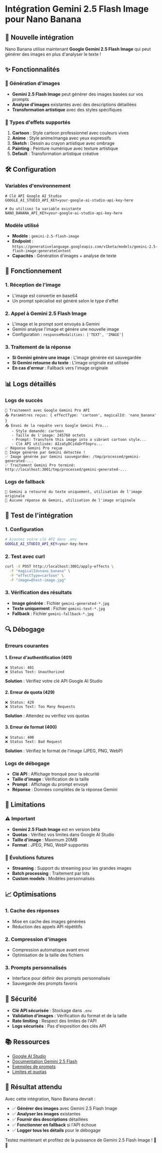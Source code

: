 # Intégration Gemini 2.5 Flash Image pour Nano Banana

## 🚀 **Nouvelle intégration**

Nano Banana utilise maintenant **Google Gemini 2.5 Flash Image** qui peut générer des images en plus d'analyser le texte !

## ✨ **Fonctionnalités**

### 🎨 **Génération d'images**
- **Gemini 2.5 Flash Image** peut générer des images basées sur vos prompts
- **Analyse d'images** existantes avec des descriptions détaillées
- **Transformation artistique** avec des styles spécifiques

### 🔧 **Types d'effets supportés**

1. **Cartoon** : Style cartoon professionnel avec couleurs vives
2. **Anime** : Style anime/manga avec yeux expressifs
3. **Sketch** : Dessin au crayon artistique avec ombrage
4. **Painting** : Peinture numérique avec texture artistique
5. **Default** : Transformation artistique créative

## 🛠️ **Configuration**

### Variables d'environnement
```env
# Clé API Google AI Studio
GOOGLE_AI_STUDIO_API_KEY=your-google-ai-studio-api-key-here

# Ou utilisez la variable existante
NANO_BANANA_API_KEY=your-google-ai-studio-api-key-here
```

### Modèle utilisé
- **Modèle** : `gemini-2.5-flash-image`
- **Endpoint** : `https://generativelanguage.googleapis.com/v1beta/models/gemini-2.5-flash-image:generateContent`
- **Capacités** : Génération d'images + analyse de texte

## 🔄 **Fonctionnement**

### 1. **Réception de l'image**
- L'image est convertie en base64
- Un prompt spécialisé est généré selon le type d'effet

### 2. **Appel à Gemini 2.5 Flash Image**
- L'image et le prompt sont envoyés à Gemini
- Gemini analyse l'image et génère une nouvelle image
- Configuration : `responseModalities: ['TEXT', 'IMAGE']`

### 3. **Traitement de la réponse**
- **Si Gemini génère une image** : L'image générée est sauvegardée
- **Si Gemini retourne du texte** : L'image originale est utilisée
- **En cas d'erreur** : Fallback vers l'image originale

## 📊 **Logs détaillés**

### Logs de succès
```
🍌 Traitement avec Google Gemini Pro API
📤 Paramètres reçus: { effectType: 'cartoon', magicalId: 'nano_banana' }
📤 Envoi de la requête vers Google Gemini Pro...
   - Style demandé: cartoon
   - Taille de l'image: 245760 octets
   - Prompt: Transform this image into a vibrant cartoon style...
   - Clé API utilisée: AIzaSyDCidaDrF5opru...
✅ Réponse Gemini Pro reçue
🎨 Image générée par Gemini détectée !
✅ Image générée par Gemini sauvegardée: /tmp/processed/gemini-generated-...
✅ Traitement Gemini Pro terminé: http://localhost:3001/tmp/processed/gemini-generated-...
```

### Logs de fallback
```
📝 Gemini a retourné du texte uniquement, utilisation de l'image originale
🔄 Aucune réponse de Gemini, utilisation de l'image originale
```

## 🧪 **Test de l'intégration**

### 1. **Configuration**
```bash
# Ajoutez votre clé API dans .env
GOOGLE_AI_STUDIO_API_KEY=your-key-here
```

### 2. **Test avec curl**
```bash
curl -X POST http://localhost:3001/apply-effects \
  -F "magicalId=nano_banana" \
  -F "effectType=cartoon" \
  -F "image=@test-image.jpg"
```

### 3. **Vérification des résultats**
- **Image générée** : Fichier `gemini-generated-*.jpg`
- **Texte uniquement** : Fichier `gemini-text-*.jpg`
- **Fallback** : Fichier `gemini-fallback-*.jpg`

## 🔍 **Débogage**

### Erreurs courantes

#### 1. **Erreur d'authentification (401)**
```
❌ Status: 401
❌ Status Text: Unauthorized
```
**Solution** : Vérifiez votre clé API Google AI Studio

#### 2. **Erreur de quota (429)**
```
❌ Status: 429
❌ Status Text: Too Many Requests
```
**Solution** : Attendez ou vérifiez vos quotas

#### 3. **Erreur de format (400)**
```
❌ Status: 400
❌ Status Text: Bad Request
```
**Solution** : Vérifiez le format de l'image (JPEG, PNG, WebP)

### Logs de débogage
- **Clé API** : Affichage tronqué pour la sécurité
- **Taille d'image** : Vérification de la taille
- **Prompt** : Affichage du prompt envoyé
- **Réponse** : Données complètes de la réponse Gemini

## 🚧 **Limitations**

### ⚠️ **Important**
- **Gemini 2.5 Flash Image** est en version bêta
- **Quotas** : Vérifiez vos limites dans Google AI Studio
- **Taille d'image** : Maximum 20MB
- **Format** : JPEG, PNG, WebP supportés

### 🔮 **Évolutions futures**
- **Streaming** : Support du streaming pour les grandes images
- **Batch processing** : Traitement par lots
- **Custom models** : Modèles personnalisés

## 📈 **Optimisations**

### 1. **Cache des réponses**
- Mise en cache des images générées
- Réduction des appels API répétitifs

### 2. **Compression d'images**
- Compression automatique avant envoi
- Optimisation de la taille des fichiers

### 3. **Prompts personnalisés**
- Interface pour définir des prompts personnalisés
- Sauvegarde des prompts favoris

## 🔐 **Sécurité**

- **Clé API sécurisée** : Stockage dans `.env`
- **Validation d'images** : Vérification du format et de la taille
- **Rate limiting** : Respect des limites de l'API
- **Logs sécurisés** : Pas d'exposition des clés API

## 📚 **Ressources**

- [Google AI Studio](https://aistudio.google.com/)
- [Documentation Gemini 2.5 Flash](https://ai.google.dev/docs)
- [Exemples de prompts](https://ai.google.dev/docs/prompt_best_practices)
- [Limites et quotas](https://ai.google.dev/docs/quotas)

## 🎯 **Résultat attendu**

Avec cette intégration, Nano Banana devrait :
- ✅ **Générer des images** avec Gemini 2.5 Flash Image
- ✅ **Analyser les images** existantes
- ✅ **Fournir des descriptions** détaillées
- ✅ **Fonctionner en fallback** si l'API échoue
- ✅ **Logger tous les détails** pour le débogage

Testez maintenant et profitez de la puissance de Gemini 2.5 Flash Image ! 🍌✨





